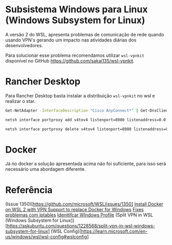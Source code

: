# Subsistema Windows para Linux (Windows Subsystem for Linux)
A versão 2 do WSL, apresenta problemas de comunicação de rede quando usando VPN's gerando um impacto nas atividades diárias dos desenvolvedores.

Para solucionar esse problema recomendamos utilizar ``wsl-vpnkit`` disponível no GitHub https://github.com/sakai135/wsl-vpnkit.

# Rancher Desktop
Para Rancher Desktop basta instalar a distribuição ``wsl-vpnkit`` no wsl e realizar o star.

~~~sh
Get-NetAdapter -InterfaceDescription "Cisco AnyConnect*" | Get-DnsClientServerAddress | Select -ExpandProperty ServerAddresses

netsh interface portproxy add v4tov4 listenport=8080 listenaddress=0.0.0.0 connectport=8080 connectaddress=10.4.1.197

netsh interface portproxy delete v4tov4 listenport=8080 listenaddress=0.0.0.0
~~~~

# Docker 
Já no docker a solução apresentada acima não foi suficiente, para isso será necessário uma abordagem diferente.

# Referência
(Issue 1350)[https://github.com/microsoft/WSL/issues/1350]
[Install Docker on WSL 2 with VPN Support to replace Docker for Windows](https://medium.com/twodigits/install-docker-on-wsl-2-with-vpn-support-to-replace-docker-for-windows-45b8e200e171)
[Fixes problemas com iptables](https://patrickwu.space/2021/03/09/wsl-solution-to-native-docker-daemon-not-starting/)
[Idenitifcar WIndows Profile](https://learn.microsoft.com/en-us/powershell/module/microsoft.powershell.core/about/about_profiles?view=powershell-7.3)
(Split VPN in WSL (Windows Subsystem for Linux))[https://askubuntu.com/questions/1228568/split-vpn-in-wsl-windows-subsystem-for-linux]
(WSL Config)[https://learn.microsoft.com/en-us/windows/wsl/wsl-config#wslconfig]
